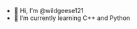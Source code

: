 - 👋 Hi, I’m @wildgeese121
- 🌱 I’m currently learning C++ and Python


<!---
wildgeese121/wildgeese121 is a ✨ special ✨ repository because its `README.md` (this file) appears on your GitHub profile.
You can click the Preview link to take a look at your changes.
--->
